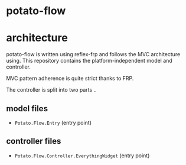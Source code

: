 # potato-flow


# architecture

potato-flow is written using reflex-frp and follows the MVC architecture using. This repository contains the platform-independent model and controller.

MVC pattern adherence is quite strict thanks to FRP.

The controller is split into two parts ..

## model files

- `Potato.Flow.Entry` (entry point)

## controller files

- `Potato.Flow.Controller.EverythingWidget` (entry point)
